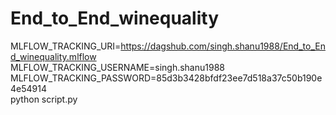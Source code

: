 # End_to_End_winequality


MLFLOW_TRACKING_URI=https://dagshub.com/singh.shanu1988/End_to_End_winequality.mlflow \
MLFLOW_TRACKING_USERNAME=singh.shanu1988 \
MLFLOW_TRACKING_PASSWORD=85d3b3428bfdf23ee7d518a37c50b190e4e54914 \
python script.py


